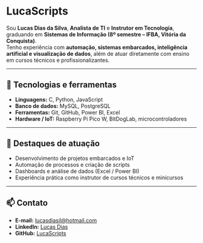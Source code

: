 # LucaScripts

Sou **Lucas Dias da Silva**, **Analista de TI** e **Instrutor em Tecnologia**, graduando em **Sistemas de Informação (8º semestre – IFBA, Vitória da Conquista)**.  
Tenho experiência com **automação, sistemas embarcados, inteligência artificial e visualização de dados**, além de atuar diretamente com ensino em cursos técnicos e profissionalizantes.  

---

## 🔧 Tecnologias e ferramentas
- **Linguagens:** C, Python, JavaScript  
- **Banco de dados:** MySQL, PostgreSQL  
- **Ferramentas:** Git, GitHub, Power BI, Excel  
- **Hardware / IoT:** Raspberry Pi Pico W, BitDogLab, microcontroladores  

---

## 📌 Destaques de atuação
- Desenvolvimento de projetos embarcados e IoT  
- Automação de processos e criação de scripts  
- Dashboards e análise de dados (Excel / Power BI)  
- Experiência prática como instrutor de cursos técnicos e minicursos  

---

## 📫 Contato
- **E-mail:** [lucasdiasil@hotmail.com](mailto:lucasdiasil@hotmail.com)  
- **LinkedIn:** [Lucas Dias](https://www.linkedin.com/in/lucas-dias-39ba421a3)  
- **GitHub:** [LucaScripts](https://github.com/LucaScripts)  
